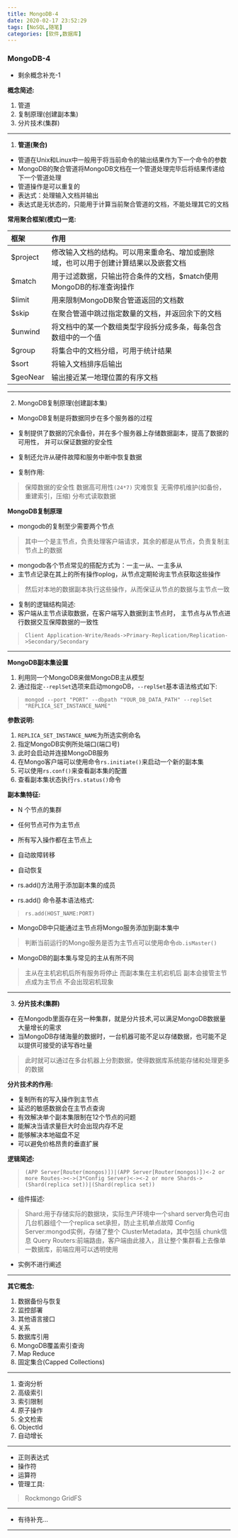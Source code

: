 ```yaml
---
title: MongoDB-4
date: 2020-02-17 23:52:29
tags: [NoSQL,随笔]
categories: [软件,数据库]
---
```


### MongoDB-4

* 剩余概念补充-1

**概念简述:**

1. 管道
2. 复制原理(创建副本集)
3. 分片技术(集群)

---

1. **管道(聚合)**

* 管道在Unix和Linux中一般用于将当前命令的输出结果作为下一个命令的参数
* MongoDB的聚合管道将MongoDB文档在一个管道处理完毕后将结果传递给下一个管道处理
* 管道操作是可以重复的
* 表达式：处理输入文档并输出
* 表达式是无状态的，只能用于计算当前聚合管道的文档，不能处理其它的文档

**常用聚合框架(模式)一览:**

|框架|作用|
|:----|:----|
|$project|修改输入文档的结构。可以用来重命名、增加或删除域，也可以用于创建计算结果以及嵌套文档|
|$match|用于过滤数据，只输出符合条件的文档，$match使用MongoDB的标准查询操作|
|$limit|用来限制MongoDB聚合管道返回的文档数|
|$skip|在聚合管道中跳过指定数量的文档，并返回余下的文档|
|$unwind|将文档中的某一个数组类型字段拆分成多条，每条包含数组中的一个值|
|$group|将集合中的文档分组，可用于统计结果|
|$sort|将输入文档排序后输出|
|$geoNear|输出接近某一地理位置的有序文档|

---

2. MongoDB复制原理(创建副本集)

* MongoDB复制是将数据同步在多个服务器的过程
* 复制提供了数据的冗余备份，并在多个服务器上存储数据副本，提高了数据的可用性， 并可以保证数据的安全性
* 复制还允许从硬件故障和服务中断中恢复数据

* 复制作用:
> 保障数据的安全性
> 数据高可用性`(24*7)`
> 灾难恢复
> 无需停机维护(如备份，重建索引，压缩)
> 分布式读取数据

**MongoDB复制原理**

* mongodb的复制至少需要两个节点
> 其中一个是主节点，负责处理客户端请求，其余的都是从节点，负责复制主节点上的数据
* mongodb各个节点常见的搭配方式为：一主一从、一主多从
* 主节点记录在其上的所有操作oplog，从节点定期轮询主节点获取这些操作
> 然后对本地的数据副本执行这些操作，从而保证从节点的数据与主节点一致

* 复制的逻辑结构简述:
* 客户端从主节点读取数据，在客户端写入数据到主节点时， 主节点与从节点进行数据交互保障数据的一致性
> `Client Application-Write/Reads->Primary-Replication/Replication->Secondary/Secondary`

---

**MongoDB副本集设置**
1. 利用同一个MongoDB来做MongoDB主从模型
2. 通过指定`--replSet`选项来启动mongoDB，`--replSet`基本语法格式如下:
> `mongod --port "PORT" --dbpath "YOUR_DB_DATA_PATH" --replSet "REPLICA_SET_INSTANCE_NAME"`

**参数说明:**
1. `REPLICA_SET_INSTANCE_NAME`为所选实例命名
1. 指定MongoDB实例所处端口(端口号)
2. 此时会启动并连接MongoDB服务
3. 在Mongo客户端可以使用命令`rs.initiate()`来启动一个新的副本集
4. 可以使用`rs.conf()`来查看副本集的配置
5. 查看副本集状态执行`rs.status()`命令

**副本集特征:**
* N 个节点的集群
* 任何节点可作为主节点
* 所有写入操作都在主节点上
* 自动故障转移
* 自动恢复

* rs.add()方法用于添加副本集的成员
* rs.add() 命令基本语法格式:
> `rs.add(HOST_NAME:PORT)`


* MongoDB中只能通过主节点将Mongo服务添加到副本集中
> 判断当前运行的Mongo服务是否为主节点可以使用命令`db.isMaster()`

* MongoDB的副本集与常见的主从有所不同
> 主从在主机宕机后所有服务将停止
> 而副本集在主机宕机后
> 副本会接管主节点成为主节点
> 不会出现宕机现象

---

3. **分片技术(集群)**

* 在Mongodb里面存在另一种集群，就是分片技术,可以满足MongoDB数据量大量增长的需求
* 当MongoDB存储海量的数据时，一台机器可能不足以存储数据，也可能不足以提供可接受的读写吞吐量
> 此时就可以通过在多台机器上分割数据，使得数据库系统能存储和处理更多的数据

**分片技术的作用:**

* 复制所有的写入操作到主节点
* 延迟的敏感数据会在主节点查询
* 有效解决单个副本集限制在12个节点的问题
* 能解决当请求量巨大时会出现内存不足
* 能够解决本地磁盘不足
* 可以避免价格昂贵的垂直扩展

**逻辑简述:**
> `(APP Server[Router(mongos)])|(APP Server[Router(mongos)])<-2 or more Routes-><->(3*Config Server)<-><-2 or more Shards->(Shard(replica set))|(Shard(replica set))`

* 组件描述:
> Shard:用于存储实际的数据块，实际生产环境中一个shard server角色可由几台机器组个一个replica set承担，防止主机单点故障
> Config Server:mongod实例，存储了整个 ClusterMetadata，其中包括 chunk信息
> Query Routers:前端路由，客户端由此接入，且让整个集群看上去像单一数据库，前端应用可以透明使用

* 实例不进行阐述

---

**其它概念:**

1. 数据备份与恢复
2. 监控部署
3. 其他语言接口
4. 关系
5. 数据库引用
6. MongoDB覆盖索引查询
7. Map Reduce
8. 固定集合(Capped Collections)

---

1. 查询分析
2. 高级索引
3. 索引限制
4. 原子操作
5. 全文检索
6. ObjectId
7. 自动增长

---

* 正则表达式
* 操作符
* 运算符
* 管理工具: 
> Rockmongo
> GridFS

---

* 有待补充...

---
